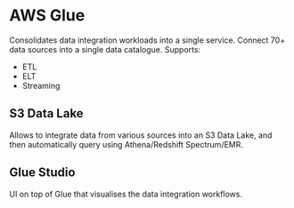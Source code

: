 # AWS Glue

Consolidates data integration workloads into a single service. Connect
70+ data sources into a single data catalogue. Supports:

- ETL
- ELT
- Streaming

## S3 Data Lake

Allows to integrate data from various sources into an S3 Data Lake, and
then automatically query using Athena/Redshift Spectrum/EMR.

## Glue Studio
UI on top of Glue that visualises the data integration workflows.
